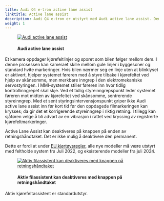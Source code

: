 ```yaml
---
title: Audi Q4 e-tron active lane assist
linktitle: Active lane assist
description: Audi Q4 e-tron er utstyrt med Audi active lane assist. Den opererer i hastigheter fra 65 km/t (40,4 mph), hjelper føreren med å holde kjøretøyet i kjørefeltet.
weight: 1
---
```

<!-- markdownlint-disable MD033 -->
<figure>
    <a href="https://media.electrichasgoneaudi.net/multimedia/models/e-tron/technology/drivingassistance/activelaneassist/activelaneassist.jpg">
        <img src="https://media.electrichasgoneaudi.net/multimedia/models/e-tron/technology/drivingassistance/activelaneassist/activelaneassist.jpg"
        class="img-fluid" alt="Audi active lane assist" title="Audi active lane assist">
    </a>
    <figcaption><h4>Audi active lane assist</h4></figcaption>
</figure>

 Et kamera oppdager kjørefeltlinjer og sporet som bilen følger mellom dem. I denne prosessen kan kameraet skille mellom gule linjer i byggesoner og standard hvite markeringer. Hvis bilen nærmer seg en linje uten at blinklyset er aktivert, hjelper systemet føreren med å styre tilbake i kjørefeltet ved hjelp av skånsomme, men merkbare inngrep i den elektromekaniske servostyringen. I MMI-systemet stiller føreren inn hvor tidlig kontrollinngrepet skal skje. Ved et tidlig styreinngrepspunkt leder systemet føreren mot midten av kjørefeltet ved skånsomme, sentrerende styreinngrep. Med et sent styringsintervensjonspunkt griper ikke Audi active lane assist inn før kort tid før den oppdagede filmarkeringen kan krysses; da gir det et korrigerende styreinngrep i riktig retning. I tillegg kan sjåføren velge å bli advart av en vibrasjon i rattet ved kryssing av registrerte kjørefeltmarkeringer.

Active Lane Assist kan deaktiveres på knappen på enden av retningshåndtaket. Det er ikke mulig å deaktivere den permanent.

Dette er fordi at under [EU kjørtøysregler](https://ec.europa.eu/info/law/better-regulation/have-your-say/initiatives/12503-Vehicle-safety-type-approval-of-cars-and-vans-with-emergency-lane-keeping-systems-ELKS-_en), alle nye modeller må være utstyrt med feltholde system fra Juli 2022, og eksisterende modeller fra juli 2024.


<figure>
    <a href="https://media.electrichasgoneaudi.net/multimedia/models/q4-e-tron/technology/drivingassistance/activelaneassist/laneassistbutton.jpg">
        <img src="https://media.electrichasgoneaudi.net/multimedia/models/q4-e-tron/technology/drivingassistance/activelaneassist/laneassistbuttons.jpg"
        class="img-fluid" alt="Aktiv filassistent kan deaktiveres med knappen på retningshåndtaket" title="Aktiv filassistent kan deaktiveres med knappen på retningshåndtaket">
    </a>
    <figcaption><h4>Aktiv filassistent kan deaktiveres med knappen på retningshåndtaket</h4></figcaption>
</figure>

Aktiv kjørefeltassistent er standardutstyr.
